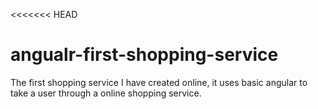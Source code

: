 <<<<<<< HEAD
# angualr-first-shopping-service
The first shopping service I have created online, it uses basic angular to take a user through a online shopping service.

